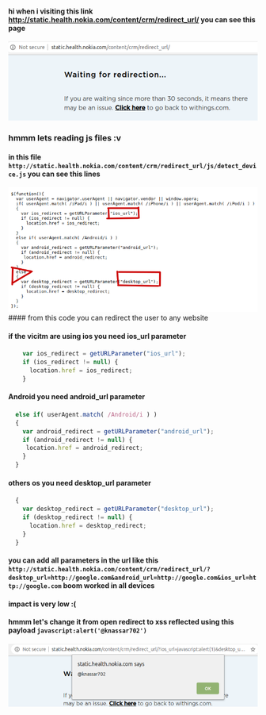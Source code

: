 #### hi when i visiting this link http://static.health.nokia.com/content/crm/redirect_url/ you can see this page
<img src='src/sc.png'>

### hmmm lets reading js files :v
#### in this file `http://static.health.nokia.com/content/crm/redirect_url/js/detect_device.js` you can see this lines

<img src='src/lines.png'>
#### from this code you can redirect the user to any website

#### if the vicitm are using ios you need ios_url parameter

```javascript
    var ios_redirect = getURLParameter("ios_url");
    if (ios_redirect != null) {
      location.href = ios_redirect;
    }
```
#### Android you need android_url parameter

```javascript
  else if( userAgent.match( /Android/i ) )
  {
    var android_redirect = getURLParameter("android_url");
    if (android_redirect != null) {
     location.href = android_redirect;
    }
  }
```

#### others os you need desktop_url parameter

```javascript
  {
    var desktop_redirect = getURLParameter("desktop_url");
    if (desktop_redirect != null) {
      location.href = desktop_redirect;
    }
  }
```

#### you can add all parameters in the url like this `http://static.health.nokia.com/content/crm/redirect_url/?desktop_url=http://google.com&android_url=http://google.com&ios_url=http://google.com` boom worked in all devices

#### impact is very low :(
#### hmmm let's change it from open redirect to xss reflected using this payload `javascript:alert('@knassar702')`

<img src='src/xsso.png'>

